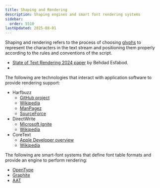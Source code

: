 ```yaml
---
title: Shaping and Rendering
description: Shaping engines and smart font rendering systems
sidebar:
  order: 5510
lastUpdated: 2025-08-01
---
```


Shaping and rendering refers to the process of choosing [glyphs](/reference/glossary) to represent the characters in the text stream and positioning them properly according to the rules and conventions of the script.

* [State of Text Rendering 2024 paper][txtrendering2024] by Behdad Esfabod.
* [txtrendering2024]: https://behdad.org/text2024/

The following are technologies that interact with application software to provide rendering support:
* Harfbuzz
  * [GitHub project](https://github.com/harfbuzz/harfbuzz/wiki)
  * [Wikipedia](https://en.wikipedia.org/wiki/HarfBuzz)
  * [ManPagez](https://www.manpagez.com/html/harfbuzz/harfbuzz-8.4.0/what-is-harfbuzz.php)
  * [SourceForce](https://sourceforge.net/projects/harfbuzz.mirror/)
* DirectWrite
  * [Microsoft Ignite](https://learn.microsoft.com/en-us/windows/win32/directwrite/direct-write-portal)
  * [Wikipedia](https://en.wikipedia.org/wiki/DirectWrite)
* CoreText
  * [Apple Developer overview](https://developer.apple.com/library/archive/documentation/StringsTextFonts/Conceptual/CoreText_Programming/Overview/Overview.html)
  * [Wikipedia](https://en.wikipedia.org/wiki/Core_Text)

The following are smart-font systems that define font table formats and provide an engine to perform rendering:
* [OpenType](https://learn.microsoft.com/en-us/typography/opentype/)
* [Graphite](https://graphite.sil.org/)
* [AAT](https://developer.apple.com/fonts/TrueType-Reference-Manual/RM06/Chap6AATIntro.html)
